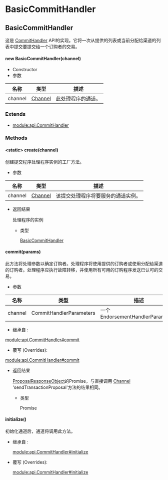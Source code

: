 # BasicCommitHandler

## BasicCommitHandler

 这是 [CommitHandler](https://hyperledger.github.io/fabric-sdk-node/release-1.4/module-api.CommitHandler.html)   API的实现。它将一次从提供的列表或当前分配给渠道的列表中提交要提交给一个订购者的交易。 

#### new BasicCommitHandler(channel)

- Constructor
- 参数

| 名称    | 类型                                                         | 描述               |
| ------- | ------------------------------------------------------------ | ------------------ |
| channel | [ Channel](https://hyperledger.github.io/fabric-sdk-node/release-1.4/Channel.html) | 此处理程序的通道。 |

### Extends

- [module:api.CommitHandler](https://hyperledger.github.io/fabric-sdk-node/release-1.4/module-api.CommitHandler.html)

### Methods

#### &lt;static&gt; create(channel)

 创建提交程序处理程序实例的工厂方法。 

- 参数

| 名称    | 类型                                                         | 描述                               |
| ------- | ------------------------------------------------------------ | ---------------------------------- |
| channel | [ Channel](https://hyperledger.github.io/fabric-sdk-node/release-1.4/Channel.html) | 该提交处理程序将要服务的通道实例。 |

- 返回结果

   处理程序的实例 

   - 类型

      [BasicCommitHandler](https://hyperledger.github.io/fabric-sdk-node/release-1.4/BasicCommitHandler.html) 

#### commit(params)

 此方法将处理参数以确定订购者。处理程序将使用提供的订购者或使用分配给渠道的订购者。处理程序应执行故障转移，并使用所有可用的订购程序发送已认可的交易。 

- 参数

| 名称    | 类型                    | 描述                             |
| ------- | ----------------------- | -------------------------------- |
| channel | CommitHandlerParameters | 一个EndorsementHandlerParameters |

-  继承自 :

  [module:api.CommitHandler#commit](https://hyperledger.github.io/fabric-sdk-node/release-1.4/module-api.CommitHandler.html#commit)

-  覆写 (Overrides):

  [module:api.CommitHandler#commit](https://hyperledger.github.io/fabric-sdk-node/release-1.4/module-api.CommitHandler.html#commit)

- 返回结果

   [ProposalResponseObject](https://hyperledger.github.io/fabric-sdk-node/release-1.4/global.html#ProposalResponseObject)的Promise，与直接调用 [Channel](https://hyperledger.github.io/fabric-sdk-node/release-1.4/Channel.html) 'sendTransactionProposal'方法的结果相同。 

   - 类型

     Promise

#### initialize()

 初始化通道后，通道将调用此方法。 

-  继承自 :

   [module:api.CommitHandler#initialize](https://hyperledger.github.io/fabric-sdk-node/release-1.4/module-api.CommitHandler.html#initialize) 

-  覆写 (Overrides):

   [module:api.CommitHandler#initialize](https://hyperledger.github.io/fabric-sdk-node/release-1.4/module-api.CommitHandler.html#initialize) 